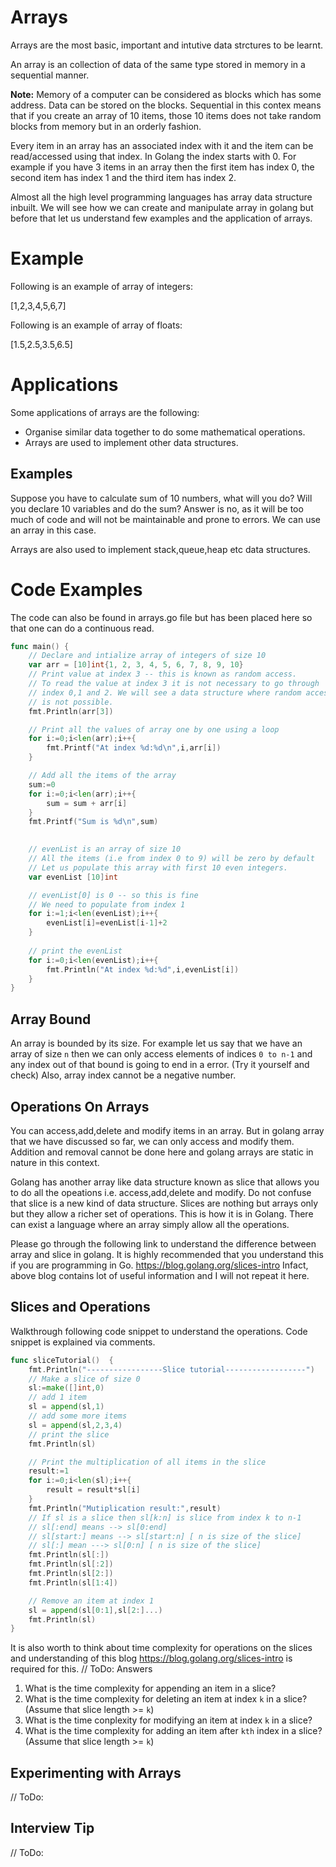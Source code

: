 # Arrays

Arrays are the most basic, important and  intutive data strctures to be learnt.

An array is an collection of data of the same type stored in memory in a sequential manner. 

**Note:** Memory of a computer can be considered as blocks which has some address. Data can be stored on the blocks. Sequential in this contex means that if you create an array of 10 items, those 10 items does not take random blocks from memory but in an orderly fashion. 

Every item in an array has an associated index with it and the item can be read/accessed using that index. In Golang the index starts with 0. For example if you have 3 items in an array then the first item has index 0, the second item has index 1 and the third item has index 2.   

Almost all the high level programming languages has array data structure inbuilt. We will see how we can create and manipulate array in golang but before that let us understand few examples and the application of arrays.



# Example 
Following is an example of array of integers:

[1,2,3,4,5,6,7]

Following is an example of array of floats:

[1.5,2.5,3.5,6.5]

# Applications

Some applications of arrays are the following:
- Organise similar data together to do some mathematical operations.
- Arrays are used to implement other data structures.

## Examples

Suppose you have to calculate sum of 10 numbers, what will you do? Will you declare 10 variables and do the sum?
Answer is no, as it will be too much of code and will not be maintainable and prone to errors. We can use an array in this case.

Arrays are also used to implement stack,queue,heap etc data structures.

# Code Examples

The code can also be found in arrays.go file but has been placed here
so that one can do a continuous read.

```go
func main() {
	// Declare and intialize array of integers of size 10
	var arr = [10]int{1, 2, 3, 4, 5, 6, 7, 8, 9, 10}
	// Print value at index 3 -- this is known as random access.
	// To read the value at index 3 it is not necessary to go through
	// index 0,1 and 2. We will see a data structure where random access
	// is not possible.
	fmt.Println(arr[3])

	// Print all the values of array one by one using a loop
	for i:=0;i<len(arr);i++{
		fmt.Printf("At index %d:%d\n",i,arr[i])
	}

	// Add all the items of the array
	sum:=0
	for i:=0;i<len(arr);i++{
		sum = sum + arr[i]
	}
	fmt.Printf("Sum is %d\n",sum)

	
	// evenList is an array of size 10
	// All the items (i.e from index 0 to 9) will be zero by default
	// Let us populate this array with first 10 even integers.
	var evenList [10]int

	// evenList[0] is 0 -- so this is fine
	// We need to populate from index 1
	for i:=1;i<len(evenList);i++{
		evenList[i]=evenList[i-1]+2
	}
	
	// print the evenList
	for i:=0;i<len(evenList);i++{
		fmt.Println("At index %d:%d",i,evenList[i])
	}
}
```

## Array Bound
An array is bounded by its size. For example let us say that we have an array of size `n` then we can only access elements of indices `0 to n-1` and any index out of that bound is going to end in a error. (Try it yourself and check)
Also, array index cannot be a negative number.

## Operations On Arrays

You can access,add,delete and modify items in an array. But in golang array that we have discussed so far, we can only access and modify them.
Addition and removal cannot be done here and golang arrays are static in nature in this context.

Golang has another array like data structure known as slice that allows you to do all the opeations i.e. access,add,delete and modify. Do not confuse that slice is a new kind of data structure. Slices are nothing but arrays only but they allow a richer set of operations. This is how it is in Golang.
There can exist a language where an array simply allow all the operations.

Please go through the following link to understand the difference between array and slice in golang. It is highly recommended that you understand this if you are programming in Go.
https://blog.golang.org/slices-intro
Infact, above blog contains lot of useful information and I will not repeat it here.

## Slices and Operations

Walkthrough following code snippet to understand the operations. Code snippet is explained via comments.
```go
func sliceTutorial()  {
	fmt.Println("-----------------Slice tutorial------------------")
	// Make a slice of size 0
	sl:=make([]int,0)
	// add 1 item
	sl = append(sl,1)
	// add some more items
	sl = append(sl,2,3,4)
	// print the slice
	fmt.Println(sl)

	// Print the multiplication of all items in the slice
	result:=1
	for i:=0;i<len(sl);i++{
		result = result*sl[i]
	}
	fmt.Println("Mutiplication result:",result)
	// If sl is a slice then sl[k:n] is slice from index k to n-1
	// sl[:end] means --> sl[0:end]
	// sl[start:] means --> sl[start:n] [ n is size of the slice]
	// sl[:] mean ---> sl[0:n] [ n is size of the slice]
	fmt.Println(sl[:])
	fmt.Println(sl[:2])
	fmt.Println(sl[2:])
	fmt.Println(sl[1:4])

	// Remove an item at index 1
	sl = append(sl[0:1],sl[2:]...)
	fmt.Println(sl)
}

```

It is also worth to think about time complexity for operations on the slices and understanding of this blog https://blog.golang.org/slices-intro is required for this.
// ToDo: Answers
1. What is the time complexity for appending an item in a slice?
2. What is the time complexity for deleting an item at index `k` in a slice? (Assume that slice length >= `k`)
3. What is the time conplexity for modifying an item at index `k` in a slice?
4. What is the time complexity for adding an item after `kth` index in a slice? (Assume that slice length >= `k`)

## Experimenting with Arrays

// ToDo: 

## Interview Tip

// ToDo: 




 
